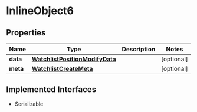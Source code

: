 

# InlineObject6


## Properties

Name | Type | Description | Notes
------------ | ------------- | ------------- | -------------
**data** | [**WatchlistPositionModifyData**](WatchlistPositionModifyData.md) |  |  [optional]
**meta** | [**WatchlistCreateMeta**](WatchlistCreateMeta.md) |  |  [optional]


## Implemented Interfaces

* Serializable


